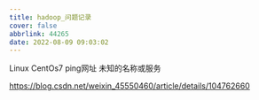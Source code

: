 ```yaml
---
title: hadoop_问题记录
cover: false
abbrlink: 44265
date: 2022-08-09 09:03:02
---
```


Linux CentOs7 ping网址 未知的名称或服务

https://blog.csdn.net/weixin_45550460/article/details/104762660



